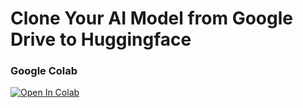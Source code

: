 # Clone Your AI Model from Google Drive to Huggingface

### Google Colab
[![Open In Colab](https://colab.research.google.com/assets/colab-badge.svg)](https://colab.research.google.com/github/aiprojectchiwa/clone_googledrive_model_to_huggingface/blob/main/Google%20Drive%20to%20Huggingface%20Model%20Cloner.ipynb)

